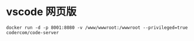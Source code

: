 
# vscode 网页版
~~~
docker run -d -p 8001:8080 -v /www/wwwroot:/wwwroot --privileged=true codercom/code-server
~~~